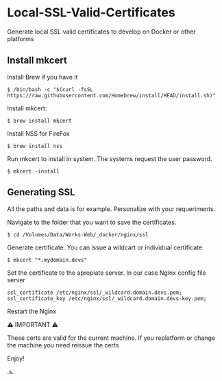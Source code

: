 # Local-SSL-Valid-Certificates
Generate local SSL valid certificates to develop on Docker or other platforms

## Install mkcert

Install Brew if you have it

`$ /bin/bash -c "$(curl -fsSL https://raw.githubusercontent.com/Homebrew/install/HEAD/install.sh)"`

Install mkcert:

`$ brew install mkcert`

Install NSS for FireFox

`$ brew install nss`

Run mkcert to install in system. The systems request the user password.

`$ mkcert -install`

## Generating SSL

All the paths and data is for example. Personalize with your requeriments.

Navigate to the folder that you want to save the certificates.

`$ cd /Volumes/Data/Works-Web/_docker/nginx/ssl`

Generate certificate. You can issue a wildcart or individual certificate.

`$ mkcert "*.mydomain.devs"`

Set the certificate to the apropiate server. In our case Nginx config file server

```
ssl_certificate /etc/nginx/ssl/_wildcard.domain.devs.pem;
ssl_certificate_key /etc/nginx/ssl/_wildcard.domain.devs-key.pem;
```

Restart the Nginx

⚠️ IMPORTANT ⚠️

These certs are valid for the current machine.
If you replatform or change the machine you need reissue the certs


Enjoy!

.s.
